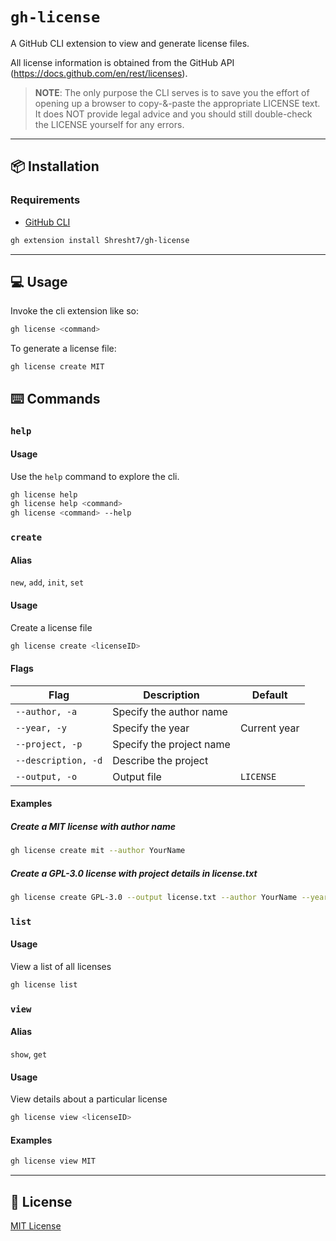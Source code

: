# `gh-license`

A GitHub CLI extension to view and generate license files.

All license information is obtained from the GitHub API (https://docs.github.com/en/rest/licenses).

> **NOTE**: The only purpose the CLI serves is to save you the effort of opening up a browser to copy-&-paste the appropriate LICENSE text. It does NOT provide legal advice and you should still double-check the LICENSE yourself for any errors.

---

## 📦 Installation

### Requirements

- [GitHub CLI](https://cli.github.com/)

```sh
gh extension install Shresht7/gh-license
```

---

## 💻 Usage

Invoke the cli extension like so:

```sh
gh license <command>
```

To generate a license file:

```sh
gh license create MIT
```

## ⌨️ Commands

### `help`

#### Usage

Use the `help` command to explore the cli.

```sh
gh license help
gh license help <command>
gh license <command> --help
```

### `create`

#### Alias

`new`, `add`, `init`, `set`

#### Usage

Create a license file

```sh
gh license create <licenseID>
```

#### Flags

| Flag                | Description              | Default      |
| ------------------- | ------------------------ | ------------ |
| `--author, -a`      | Specify the author name  |              |
| `--year, -y`        | Specify the year         | Current year |
| `--project, -p`     | Specify the project name |              |
| `--description, -d` | Describe the project     |              |
| `--output, -o`      | Output file              | `LICENSE`    |

#### Examples

##### Create a MIT license with author name

```sh
gh license create mit --author YourName
```

##### Create a GPL-3.0 license with project details in license.txt

```sh
gh license create GPL-3.0 --output license.txt --author YourName --year 2022 --project "Your Project" --description "An amazing project"
```

### `list`

#### Usage

View a list of all licenses

```sh
gh license list
```

### `view`

#### Alias

`show`, `get`

#### Usage

View details about a particular license

```sh
gh license view <licenseID>
```

#### Examples

```sh
gh license view MIT
```

---

## 📜 License

[MIT License](./LICENSE)
